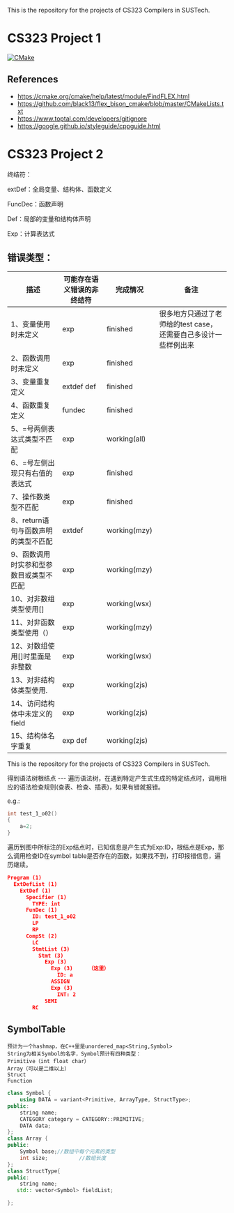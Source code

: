 This is the repository for the projects of CS323 Compilers in SUSTech.
# CS323 Project 1

[![CMake](https://github.com/wateryloo/CS323-project1/actions/workflows/cmake.yml/badge.svg)](https://github.com/wateryloo/CS323-project1/actions/workflows/cmake.yml)

## References

- https://cmake.org/cmake/help/latest/module/FindFLEX.html
- https://github.com/black13/flex_bison_cmake/blob/master/CMakeLists.txt
- https://www.toptal.com/developers/gitignore
- https://google.github.io/styleguide/cppguide.html

# CS323 Project 2

终结符：

extDef：全局变量、结构体、函数定义

FuncDec：函数声明

Def：局部的变量和结构体声明

Exp：计算表达式

## 错误类型：

| 描述                                    | 可能存在语义错误的非终结符 | 完成情况     | 备注                                                         |
| --------------------------------------- | -------------------------- | ------------ | ------------------------------------------------------------ |
| 1、变量使用时未定义                     | exp                        | finished     | 很多地方只通过了老师给的test case，还需要自己多设计一些样例出来 |
| 2、函数调用时未定义                     | exp                        | finished     |                                                              |
| 3、变量重复定义                         | extdef def                 | finished     |                                                              |
| 4、函数重复定义                         | fundec                     | finished     |                                                              |
| 5、=号两侧表达式类型不匹配              | exp                        | working(all) |                                                              |
| 6、=号左侧出现只有右值的表达式          | exp                        | finished     |                                                              |
| 7、操作数类型不匹配                     | exp                        | finished     |                                                              |
| 8、return语句与函数声明的类型不匹配     | extdef                     | working(mzy) |                                                              |
| 9、函数调用时实参和型参数目或类型不匹配 | exp                        | working(mzy) |                                                              |
| 10、对非数组类型使用[]                  | exp                        | working(wsx) |                                                              |
| 11、对非函数类型使用（）                | exp                        | working(mzy) |                                                              |
| 12、对数组使用[]时里面是非整数          | exp                        | working(wsx) |                                                              |
| 13、对非结构体类型使用.                 | exp                        | working(zjs) |                                                              |
| 14、访问结构体中未定义的field           | exp                        | working(zjs) |                                                              |
| 15、结构体名字重复                      | exp def                    | working(zjs) |                                                              |

This is the repository for the projects of CS323 Compilers in SUSTech.


得到语法树根结点 --- 遍历语法树，在遇到特定产生式生成的特定结点时，调用相应的语法检查规则(查表、检查、插表)，如果有错就报错。

e.g.:

```c++
int test_1_o02()
{
    a=2;
}
```

遍历到图中所标注的Exp结点时，已知信息是产生式为Exp:ID，根结点是Exp，那么调用检查ID在symbol table是否存在的函数，如果找不到，打印报错信息，遍历继续。

```json
Program (1)
  ExtDefList (1)
    ExtDef (1)
      Specifier (1)
        TYPE: int
      FunDec (1)
        ID: test_1_o02
        LP
        RP
      CompSt (2)
        LC
        StmtList (3)
          Stmt (3)
            Exp (3)  
              Exp (3)     （这里）
                ID: a     
              ASSIGN
              Exp (3)
                INT: 2
            SEMI
        RC
```

## SymbolTable

```
预计为一个hashmap，在C++里是unordered_map<String,Symbol>
String为相关Symbol的名字，Symbol预计有四种类型：
Primitive（int float char）
Array（可以是二维以上）
Struct
Function
```

```C++
class Symbol {
    using DATA = variant<Primitive, ArrayType, StructType>;
public:
    string name;
    CATEGORY category = CATEGORY::PRIMITIVE;
    DATA data;
};
class Array {
public:
    Symbol base;//数组中每个元素的类型
    int size;          //数组长度
};
class StructType{
public:
    string name;
   std:: vector<Symbol> fieldList;

};
```

